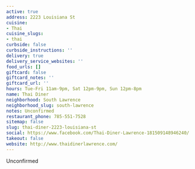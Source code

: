 ```yaml
---
active: true
address: 2223 Louisiana St
cuisine:
- Thai
cuisine_slugs:
- thai
curbside: false
curbside_instructions: ''
delivery: true
delivery_service_websites: ''
food_urls: []
giftcard: false
giftcard_notes: ''
giftcard_url: ''
hours: Tue-Fri 11am-9pm, Sat 12pm-9pm, Sun 12pm-8pm
name: Thai Diner
neighborhood: South Lawrence
neighborhood_slug: south-lawrence
notes: Unconfirmed
restaurant_phone: 785-551-7528
sitemap: false
slug: thai-diner-2223-louisiana-st
social: https://www.facebook.com/Thai-Diner-Lawrence-181509148946240/
takeout: false
website: http://www.thaidinerlawrence.com/
---
```


Unconfirmed